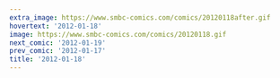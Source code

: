 ```yaml
---
extra_image: https://www.smbc-comics.com/comics/20120118after.gif
hovertext: '2012-01-18'
image: https://www.smbc-comics.com/comics/20120118.gif
next_comic: '2012-01-19'
prev_comic: '2012-01-17'
title: '2012-01-18'
---
```


